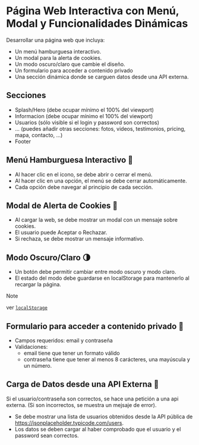 # Página Web Interactiva con Menú, Modal y Funcionalidades Dinámicas

Desarrollar una página web que incluya:
- Un menú hamburguesa interactivo.
- Un modal para la alerta de cookies.
- Un modo oscuro/claro que cambie el diseño.
- Un formulario para acceder a contenido privado
- Una sección dinámica donde se carguen datos desde una API externa.

## Secciones

- Splash/Hero (debe ocupar mínimo el 100% del viewport)
- Informacion (debe ocupar mínimo el 100% del viewport)
- Usuarios (sólo visible si el login y password son correctos)
- ... (puedes añadir otras secciones: fotos, videos, testimonios, pricing, mapa, contacto, ...)
- Footer

## Menú Hamburguesa Interactivo 🍔

- Al hacer clic en el icono, se debe abrir o cerrar el menú.
- Al hacer clic en una opción, el menú se debe cerrar automáticamente.
- Cada opción debe navegar al principio de cada sección.

## Modal de Alerta de Cookies 🍪

- Al cargar la web, se debe mostrar un modal con un mensaje sobre cookies.
- El usuario puede Aceptar o Rechazar.
- Si rechaza, se debe mostrar un mensaje informativo.

## Modo Oscuro/Claro 🌗

- Un botón debe permitir cambiar entre modo oscuro y modo claro.
- El estado del modo debe guardarse en localStorage para mantenerlo al recargar la página.

> [!NOTE]
> ver [`localStorage`](https://developer.mozilla.org/en-US/docs/Web/API/Window/localStorage)

## Formulario para acceder a contenido privado 📝

- Campos requeridos: email y contraseña
- Validaciones:
  - email tiene que tener un formato válido
  - contraseña tiene que tener al menos 8 carácteres, una mayúscula y un número.
  
## Carga de Datos desde una API Externa 📡

Si el usuario/contraseña son correctos, se hace una petición a una api externa. (Si son incorrectos, se muestra un mejsaje de error).

- Se debe mostrar una lista de usuarios obtenidos desde la API pública de https://jsonplaceholder.typicode.com/users.
- Los datos se deben cargar al haber comprobado que el usuario y el password sean correctos.